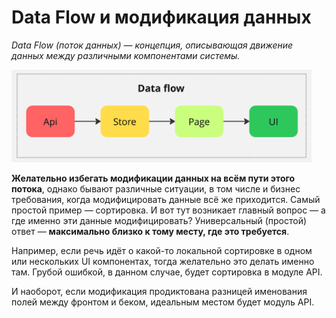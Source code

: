 # Data Flow и модификация данных

_Data Flow (поток данных) — концепция, описывающая движение данных между различными компонентами системы._

<img alt="" src="./2025-03-19/image_1.jpg" width="480">

**Желательно избегать модификации данных на всём пути этого потока**, однако бывают различные ситуации, в том числе и бизнес требования, когда модифицировать данные всё же приходится. Самый простой пример — сортировка. И вот тут возникает главный вопрос — а где именно эти данные модифицировать? Универсальный (простой) ответ — **максимально близко к тому месту, где это требуется**.

Например, если речь идёт о какой-то локальной сортировке в одном или нескольких UI компонентах, тогда желательно это делать именно там. Грубой ошибкой, в данном случае, будет сортировка в модуле API.

И наоборот, если модификация продиктована разницей именования полей между фронтом и беком, идеальным местом будет модуль API.
